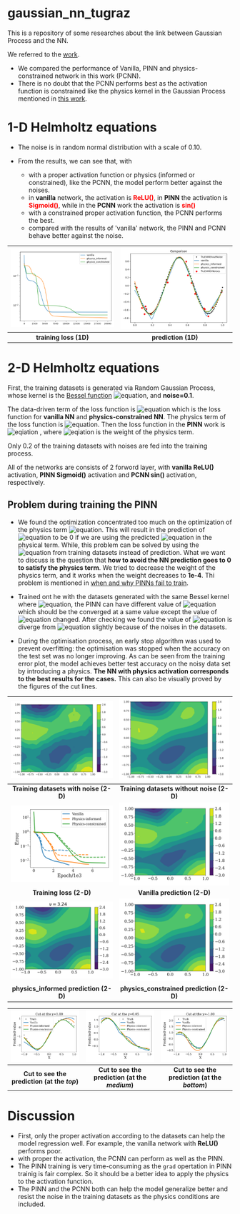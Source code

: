 # gaussian_nn_tugraz
This is a repository of some researches about the link between Gaussian Process and the NN.

We referred to the [work](https://arxiv.org/abs/2209.12737).

- We compared the performance of Vanilla, PINN and physics-constrained network in this work (PCNN).
- There is no doubt that the PCNN performs best as the activation function is constrained like the physics kernel 
in the Gaussian Process mentioned in [this work](https://arxiv.org/pdf/1905.07907.pdf).

# 1-D Helmholtz equations
- The noise is in random normal distribution with a scale of 0.10.

- From the results, we can see that, with 
    - with a proper activation function or physics (informed or constrained), like the PCNN, the model perform
better against the noises.
    - in **vanilla** network, the activation is <span style="color:red">**ReLU()**</span>, 
  in **PINN** the activation is <span style="color:red">**Sigmoid()**</span>, while in the
  **PCNN** work the activation is <span style="color:red">**sin()**</span>
    - with a constrained proper activation function, the PCNN performs the best.
    - compared with the results of 'vanilla' network, the PINN and PCNN behave better against the noise.
    
| ![space-1.jpg](./figs/loss_train.png) | ![space-1.jpg](./figs/prediction.png) |
|:--:| :--:| 
| **training loss (1D)** |**prediction (1D)**|


# 2-D Helmholtz equations
First, the training datasets is generated via Random Gaussian Process, whose kernel is 
the [Bessel function](https://en.wikipedia.org/wiki/Bessel_function)
![equation](https://latex.codecogs.com/svg.image?J_0(k\|\mathbf{x}&space;-\mathbf{x}'&space;\|)), 
and **noise=0.1**.

The data-driven term of the loss function is 
![equation](https://latex.codecogs.com/svg.image?\|y-\hat{y}\|^2) which is the loss function 
for **vanilla NN** and **physics-constrained NN**. 
The physics term of the loss function is 
![equation](https://latex.codecogs.com/svg.image?\Delta&space;f&plus;\nu^2f). Then the loss function 
in the **PINN** work is 
![eqiation](https://latex.codecogs.com/svg.image?\|y-\hat{y}\|^2&space;&plus;&space;\lambda&space;(\Delta&space;f&plus;\nu^2f))
, where 
![eqiation](https://latex.codecogs.com/svg.image?\lambda) is the weight of the physics term.


Only 0.2 of the training datasets with noises are fed into the training process.

All of the networks are consists of 2 forword layer, with **vanilla ReLU()** activation, **PINN Sigmoid()** activation 
and **PCNN 
sin()** activation, respectively.

## Problem during training the PINN
- We found the optimization concentrated too much on the optimization of the physics term 
![equation](https://latex.codecogs.com/svg.image?\Delta&space;f&space;&plus;&space;\nu^2&space;f=0).
This will result in the prediction of 
![equation](https://latex.codecogs.com/svg.image?f) 
to be 0 if we are using the predicted 
![equation](https://latex.codecogs.com/svg.image?f) in the physical term.
While, this problem can be solved by using the 
![equation](https://latex.codecogs.com/svg.image?f) from training datasets instead of prediction.
What we want to discuss is the question that **how to avoid the NN prediction goes to 0 to 
satisfy the physics term**. 
We tried to decrease the weight of the physics term, and it works when the weight decreases to **1e-4**. Thi problem is 
mentioned in [when and why PINNs fail to train](https://www.sciencedirect.com/science/article/pii/S002199912100663X).
- Trained ont he with the datasets generated with the same Bessel kernel where 
![equation](https://latex.codecogs.com/svg.image?k=4), the PINN can have 
different value of 
![equation](https://latex.codecogs.com/svg.image?\nu=3.24) which should be the converged at a same 
value except the value of 
![equation](https://latex.codecogs.com/svg.image?k) changed. 
After checking we found the value of ![equation](https://latex.codecogs.com/svg.image?\nu) is 
 diverge from 
![equation](https://latex.codecogs.com/svg.image?k=4) slightly because of the noises in the datasets.

- During the optimisation process, an early stop algorithm was used to prevent overfitting: the optimisation 
 was stopped when the accuracy on the test set was no longer improving. As can be seen from the training 
 error plot, the model achieves better test accuracy on the noisy data set by introducing a physics. 
 **The NN with physics activation corresponds to the best results for the cases.** This can also be visually proved 
 by the figures of the cut lines.


    
| ![space-1.jpg](./helmholtz_2d/xy_data/contourf_helmholtz_noise.png) | ![space-1.jpg](./helmholtz_2d/xy_data/contourf_helmholtz_Truth.png) |
|:--:| :--:| 
| **Training datasets with noise (2-D)** |**Training datasets without noise (2-D)**|
| ![space-1.jpg](./helmholtz_2d/xy_data/training_loss.png) | ![space-1.jpg](./helmholtz_2d/xy_data/Vanilla.png) |
| **Training loss (2-D)** |**Vanilla prediction (2-D)**|
| ![space-1.jpg](./helmholtz_2d/xy_data/Physics-informed.png) | ![space-1.jpg](./helmholtz_2d/xy_data/Physics-constrained.png) |
| **physics_informed prediction (2-D)** |**physics_constrained prediction (2-D)**|


| ![space-1.jpg](./helmholtz_2d/xy_data/error_cut_1.00.png) | ![space-1.jpg](./helmholtz_2d/xy_data/error_cut_0.05.png) | ![](./helmholtz_2d/xy_data/error_cut_-1.00.png)|
|:--:| :--:| :--:| 
| **Cut to see the prediction (at the *top*)** |**Cut to see the prediction (at the *medium*)**|**Cut to see the prediction (at the *bottom*)**|



# Discussion
- First, only the proper activation according to the datasets can help the model regression well. For example, the
vanilla network with **ReLU()** performs poor.
- with proper the activation, the PCNN can perform as well as the PINN. 
- The PINN training is very time-consuming as the `grad` opertation in PINN trainig is fair complex. 
So it should be a better idea to apply the physics to the activation function.
- The PINN and the PCNN both can help the model generalize better and resist the noise in the training datasets as the 
physics conditions are included.








